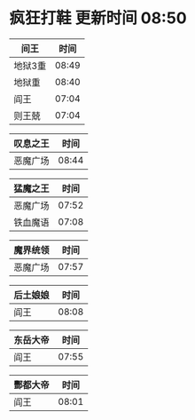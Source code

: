 # 疯狂打鞋 更新时间 08:50

| 间王   | 时间    |
|--------|-------|
| 地狱3重 | 08:49 |
| 地狱重 | 08:40 |
| 阎王 | 07:04 |
| 则王兢 | 07:04 |

| 叹息之王   | 时间    |
|--------|-------|
| 恶魔广场 | 08:44 |

| 猛魔之王   | 时间    |
|--------|-------|
| 恶魔广场 | 07:52 |
| 铁血魔语 | 07:08 |

| 魔界统领   | 时间    |
|--------|-------|
| 恶魔广场 | 07:57 |

| 后土娘娘   | 时间    |
|--------|-------|
| 阎王 | 08:08 |

| 东岳大帝   | 时间    |
|--------|-------|
| 阎王 | 07:55 |

| 酆都大帝   | 时间    |
|--------|-------|
| 阎王 | 08:01 |